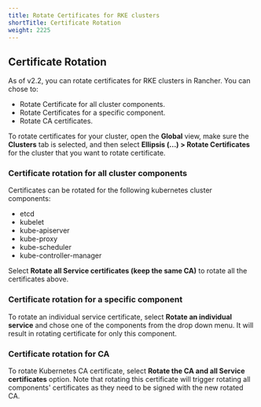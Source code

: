 ```yaml
---
title: Rotate Certificates for RKE clusters
shortTitle: Certificate Rotation
weight: 2225
---
```



## Certificate Rotation

As of v2.2, you can rotate certificates for RKE clusters in Rancher. You can chose to:

- Rotate Certificate for all cluster components.
- Rotate Certificates for a specific component.
- Rotate CA certificates.

To rotate certificates for your cluster, open the **Global** view, make sure the **Clusters** tab is selected, and then select **Ellipsis (...) > Rotate Certificates** for the cluster that you want to rotate certificate.

### Certificate rotation for all cluster components

Certificates can be rotated for the following kubernetes cluster components:

- etcd
- kubelet
- kube-apiserver
- kube-proxy
- kube-scheduler
- kube-controller-manager

Select **Rotate all Service certificates (keep the same CA)** to rotate all the certificates above.

### Certificate rotation for a specific component

To rotate an individual service certificate, select **Rotate an individual service** and chose one of the components from the drop down menu. It will result in rotating certificate for only this component.


### Certificate rotation for CA

To rotate Kubernetes CA certificate, select **Rotate the CA and all Service certificates** option. Note that rotating this certificate will trigger rotating all components' certificates as they need to be signed with the new rotated CA.
